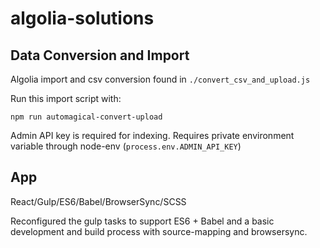 # algolia-solutions


## Data Conversion and Import
Algolia import and csv conversion found in `./convert_csv_and_upload.js`

Run this import script with:

```npm run automagical-convert-upload```

Admin API key is required for indexing. Requires private environment variable through node-env (`process.env.ADMIN_API_KEY`)

## App
React/Gulp/ES6/Babel/BrowserSync/SCSS

Reconfigured the gulp tasks to support ES6 + Babel and a basic development and build process with source-mapping and browsersync.
